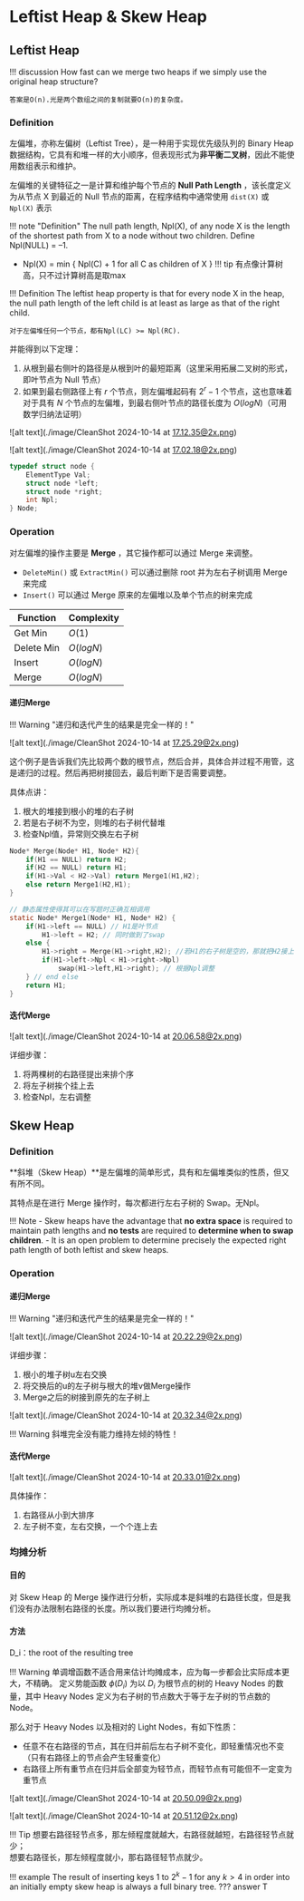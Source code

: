 # Leftist Heap & Skew Heap
## Leftist Heap
!!! discussion
    How fast can we merge two heaps if we simply use the original heap structure? 

    答案是O(n).光是两个数组之间的复制就要O(n)的复杂度。

### Definition
左偏堆，亦称左偏树（Leftist Tree），是一种用于实现优先级队列的 Binary Heap 数据结构，它具有和堆一样的大小顺序，但表现形式为**非平衡二叉树**，因此不能使用数组表示和维护。

左偏堆的关键特征之一是计算和维护每个节点的 **Null Path Length** ，该长度定义为从节点 X 到最近的 Null 节点的距离，在程序结构中通常使用 `dist(X)` 或 `Npl(X)` 表示

!!! note "Definition"
    The null path length, Npl(X), of any node X is the length of the shortest path from X to a node without two children.  Define Npl(NULL) = –1.

- Npl(X) = min { Npl(C) + 1 for all C as children of X }
!!! tip
    有点像计算树高，只不过计算树高是取max



!!! Definition
    The leftist heap property is that for every node X in the heap, the null path length of the left child is at least as large as that of the right child.
    
    对于左偏堆任何一个节点，都有Npl(LC) >= Npl(RC).

并能得到以下定理：

1. 从根到最右侧叶的路径是从根到叶的最短距离（这里采用拓展二叉树的形式，即叶节点为 Null 节点）
2. 如果到最右侧路径上有 $r$ 个节点，则左偏堆起码有 $2^r-1$ 个节点，这也意味着对于具有 $N$ 个节点的左偏堆，到最右侧叶节点的路径长度为 $O(log N)$（可用数学归纳法证明）

![alt text](./image/CleanShot 2024-10-14 at 17.12.35@2x.png)

![alt text](./image/CleanShot 2024-10-14 at 17.02.18@2x.png)

```C
typedef struct node {
    ElementType Val;
    struct node *left;
    struct node *right;
    int Npl;
} Node;
```

### Operation
对左偏堆的操作主要是 **Merge** ，其它操作都可以通过 Merge 来调整。

- `DeleteMin()` 或 `ExtractMin()` 可以通过删除 root 并为左右子树调用 Merge 来完成
- `Insert()` 可以通过 Merge 原来的左偏堆以及单个节点的树来完成


| Function   | Complexity  |
| ---------- | ----------- |
| Get Min    | $O(1)$      |
| Delete Min | $O(log N)$ |
| Insert     | $O(log N)$ |
| Merge      | $O(log N)$ |

#### 递归Merge

!!! Warning "递归和迭代产生的结果是完全一样的！"

![alt text](./image/CleanShot 2024-10-14 at 17.25.29@2x.png)

这个例子是告诉我们先比较两个数的根节点，然后合并，具体合并过程不用管，这是递归的过程。然后再把树接回去，最后判断下是否需要调整。

具体点讲：  
1. 根大的堆接到根小的堆的右子树  
2. 若是右子树不为空，则堆的右子树代替堆     
3. 检查Npl值，异常则交换左右子树

```c
Node* Merge(Node* H1, Node* H2){
    if(H1 == NULL) return H2;
    if(H2 == NULL) return H1;
    if(H1->Val < H2->Val) return Merge1(H1,H2);
    else return Merge1(H2,H1);
}

// 静态属性使得其可以在写题时正确互相调用
static Node* Merge1(Node* H1, Node* H2) {
    if(H1->left == NULL) // H1是叶节点
        H1->left = H2; // 同时做到了swap
    else {
        H1->right = Merge(H1->right,H2); //若H1的右子树是空的，那就把H2接上去
        if(H1->left->Npl < H1->right->Npl)
            swap(H1->left,H1->right); // 根据Npl调整
    } // end else
    return H1;
}
```

#### 迭代Merge

![alt text](./image/CleanShot 2024-10-14 at 20.06.58@2x.png)

详细步骤：  
1. 将两棵树的右路径提出来排个序     
2. 将左子树挨个挂上去   
3. 检查Npl，左右调整    


## Skew Heap
### Definition
**斜堆（Skew Heap）**是左偏堆的简单形式，具有和左偏堆类似的性质，但又有所不同。

其特点是在进行 Merge 操作时，每次都进行左右子树的 Swap。无Npl。

!!! Note
    - Skew heaps have the advantage that **no extra space** is required to maintain path lengths and **no tests** are required to **determine when to swap children**.
    - It is an open problem to determine precisely the expected right path length of both leftist and skew heaps.

### Operation
#### 递归Merge

!!! Warning "递归和迭代产生的结果是完全一样的！"

![alt text](./image/CleanShot 2024-10-14 at 20.22.29@2x.png)

详细步骤：  
1. 根小的堆子树u左右交换    
2. 将交换后的u的左子树与根大的堆v做Merge操作    
3. Merge之后的树接到原先的左子树上  

![alt text](./image/CleanShot 2024-10-14 at 20.32.34@2x.png)

!!! Warning
    斜堆完全没有能力维持左倾的特性！


#### 迭代Merge
![alt text](./image/CleanShot 2024-10-14 at 20.33.01@2x.png)

具体操作：  
1. 右路径从小到大排序   
2. 左子树不变，左右交换，一个个连上去

### 均摊分析
#### 目的
对 Skew Heap 的 Merge 操作进行分析，实际成本是斜堆的右路径长度，但是我们没有办法限制右路径的长度。所以我们要进行均摊分析。
#### 方法
D_i：the root of the resulting tree

!!! Warning
    单调增函数不适合用来估计均摊成本，应为每一步都会比实际成本更大，不精确。
定义势能函数 $\phi(D_i)$ 为以 $D_i$ 为根节点的树的 Heavy Nodes 的数量，其中 Heavy Nodes 定义为右子树的节点数大于等于左子树的节点数的 Node。

那么对于 Heavy Nodes 以及相对的 Light Nodes，有如下性质：

- 任意不在右路径的节点，其在归并前后左右子树不变化，即轻重情况也不变（只有右路径上的节点会产生轻重变化）
- 右路径上所有重节点在归并后全部变为轻节点，而轻节点有可能但不一定变为重节点

![alt text](./image/CleanShot 2024-10-14 at 20.50.09@2x.png)


![alt text](./image/CleanShot 2024-10-14 at 20.51.12@2x.png)

!!! Tip
    想要右路径轻节点多，那左倾程度就越大，右路径就越短，右路径轻节点就少；  
    想要右路径长，那左倾程度就小，那右路径轻节点就少。

!!! example
    The result of inserting keys $1$ to $2^k−1$ for any $k>4$ in order into an initially empty skew heap is always a full binary tree.
    ??? answer
        T